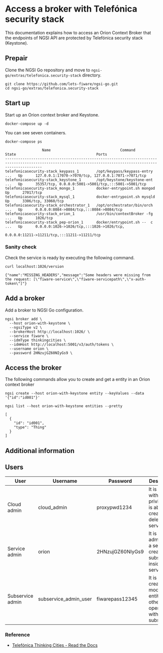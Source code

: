 # Access a broker with Telefónica security stack

This documentation explains how to access an Orion Context Broker that the endpoints of NGSI API
are protected by Telefónica security stack (Keystone).

## Prepair

Clone the NGSI Go repository and move to `ngsi-go/extras/telefonica.security-stack` directory.

```
git clone https://github.com/lets-fiware/ngsi-go.git
cd ngsi-go/extras/telefonica.security-stack
```

## Start up

Start up an Orion context broker and Keystone.

```
docker-compose up -d
```

You can see seven containers.

```
docker-compose ps
```

```
                 Name                                Command               State                                     Ports
-------------------------------------------------------------------------------------------------------------------------------------------------------------
telefonicasecurity-stack_keypass_1        /opt/keypass/keypass-entry ...   Up      127.0.0.1:17070->7070/tcp, 127.0.0.1:7071->7071/tcp
telefonicasecurity-stack_keystone_1       /opt/keystone/keystone-ent ...   Up      35357/tcp, 0.0.0.0:5001->5001/tcp,:::5001->5001/tcp
telefonicasecurity-stack_mongo_1          docker-entrypoint.sh mongod      Up      27017/tcp
telefonicasecurity-stack_mysql_1          docker-entrypoint.sh mysqld      Up      3306/tcp, 33060/tcp
telefonicasecurity-stack_orchestrator_1   /opt/orchestrator/bin/orch ...   Up      0.0.0.0:8084->8084/tcp,:::8084->8084/tcp
telefonicasecurity-stack_orion_1          /usr/bin/contextBroker -fg ...   Up      1026/tcp
telefonicasecurity-stack_pep-orion_1      docker/entrypoint.sh --  c ...   Up      0.0.0.0:1026->1026/tcp,:::1026->1026/tcp,
                                                                                   0.0.0.0:11211->11211/tcp,:::11211->11211/tcp
```

### Sanity check

Check the service is ready by executing the following command.

```
curl localhost:1026/version
```

```
{"name":"MISSING_HEADERS","message":"Some headers were missing from the request: [\"fiware-service\",\"fiware-servicepath\",\"x-auth-token\"]"}
```

## Add a broker

Add a broker to NGSI Go configuration.

```
ngsi broker add \
  --host orion-with-keystone \
  --ngsiType v2 \
  --brokerHost http://localhost:1026/ \
  --service fiware \
  --idmType thinkingcities \
  --idmHost http://localhost:5001/v3/auth/tokens \
  --username orion \
  --password 2HNzujGZ60NIyGs9 \
```
## Access the broker

The following commands allow you to create and get a entity in an Orion context broker

```
ngsi create --host orion-with-keystone entity --keyValues --data '{"id":"id001"}'
```

```
ngsi list --host orion-with-keystone entities --pretty
```

```
[
  {
    "id": "id001",
    "type": "Thing"
  }
]
```

## Additional information

## Users

| User             | Username              | Password         | Description                                                                         |
| ---------------- | --------------------- | ---------------- | ----------------------------------------------------------------------------------- |
| Cloud admin      | cloud_admin           | proxypwd1234     | It is the user with more privileges. It is able to create and delete services.      |
| Service admin    | orion                 | 2HNzujGZ60NIyGs9 | It is able to administrate a service, creating subservices inside a service.        |
| Subservice admin | subservice_admin_user | fiwarepass12345  | It is able to create and modify entities and other operation within the subservice. |

### Reference

-   [Telefónica Thinking Cities - Read the Docs](https://thinking-cities.readthedocs.io/en/latest/)
